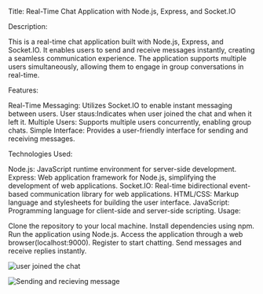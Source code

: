 Title: Real-Time Chat Application with Node.js, Express, and Socket.IO

Description:

This is a real-time chat application built with Node.js, Express, and Socket.IO. It enables users to send and receive messages instantly, creating a seamless communication experience. The application supports multiple users simultaneously, allowing them to engage in group conversations in real-time.

Features:

Real-Time Messaging: Utilizes Socket.IO to enable instant messaging between users.
User staus:Indicates when user joined the chat and when it left it.
Multiple Users: Supports multiple users concurrently, enabling group chats.
Simple Interface: Provides a user-friendly interface for sending and receiving messages.

Technologies Used:

Node.js: JavaScript runtime environment for server-side development.
Express: Web application framework for Node.js, simplifying the development of web applications.
Socket.IO: Real-time bidirectional event-based communication library for web applications.
HTML/CSS: Markup language and stylesheets for building the user interface.
JavaScript: Programming language for client-side and server-side scripting.
Usage:

Clone the repository to your local machine.
Install dependencies using npm.
Run the application using Node.js.
Access the application through a web browser(localhost:9000).
Register  to start chatting.
Send messages and receive replies instantly.



![user joined the chat](https://github.com/nanmodi/group-chatapplication/assets/134764976/340d8230-703a-467e-82c2-3f8072784efe)




![Sending and recieving message](https://github.com/nanmodi/group-chatapplication/assets/134764976/778a7e70-a5bf-4a8c-92f7-42cb4eb350e8)


